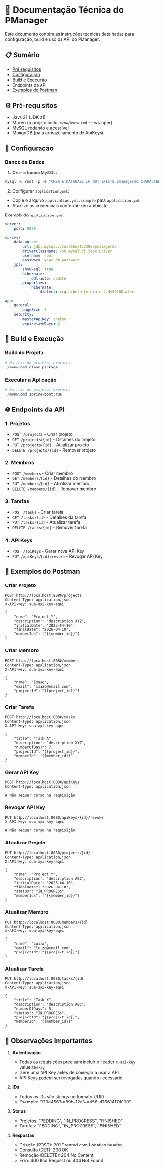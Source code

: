 # 📖 Documentação Técnica do PManager

Este documento contém as instruções técnicas detalhadas para configuração, build e uso da API do PManager.

## 📋 Sumário

-   [Pré-requisitos](#pré-requisitos)
-   [Configuração](#configuração)
-   [Build e Execução](#build-e-execução)
-   [Endpoints da API](#endpoints-da-api)
-   [Exemplos do Postman](#exemplos-do-postman)

## ⚙️ Pré-requisitos

-   Java 21 (JDK 21)
-   Maven (o projeto inclui `mvnw`/`mvnw.cmd` — wrapper)
-   MySQL rodando e acessível
-   MongoDB (para armazenamento de ApiKeys)

## 🔧 Configuração

### Banco de Dados

1. Criar o banco MySQL:

```powershell
mysql -u root -p -e "CREATE DATABASE IF NOT EXISTS pmanagerdb CHARACTER SET utf8mb4 COLLATE utf8mb4_unicode_ci;"
```

2. Configurar `application.yml`:

-   Copie o arquivo `application.yml.example` para `application.yml`
-   Atualize as credenciais conforme seu ambiente

Exemplo do `application.yml`:

```yaml
server:
    port: 8080

spring:
    datasource:
        url: jdbc:mysql://localhost:3306/pmanagerdb
        driverClassName: com.mysql.cj.jdbc.Driver
        username: root
        password: your_db_password
    jpa:
        show-sql: true
        hibernate:
            ddl-auto: update
        properties:
            hibernate:
                dialect: org.hibernate.dialect.MySQL8Dialect

app:
    general:
        pageSize: 3
    security:
        masterApiKey: thekey
        expirationDays: 2
```

## 🚀 Build e Execução

### Build do Projeto

```powershell
# Na raiz do projeto, execute:
./mvnw.cmd clean package
```

### Executar a Aplicação

```powershell
# Na raiz do projeto, execute:
./mvnw.cmd spring-boot:run
```

## 🌐 Endpoints da API

### 1. Projetos

-   `POST /projects` - Criar projeto
-   `GET /projects/{id}` - Detalhes do projeto
-   `PUT /projects/{id}` - Atualizar projeto
-   `DELETE /projects/{id}` - Remover projeto

### 2. Membros

-   `POST /members` - Criar membro
-   `GET /members/{id}` - Detalhes do membro
-   `PUT /members/{id}` - Atualizar membro
-   `DELETE /members/{id}` - Remover membro

### 3. Tarefas

-   `POST /tasks` - Criar tarefa
-   `GET /tasks/{id}` - Detalhes da tarefa
-   `PUT /tasks/{id}` - Atualizar tarefa
-   `DELETE /tasks/{id}` - Remover tarefa

### 4. API Keys

-   `POST /apiKeys` - Gerar nova API Key
-   `PUT /apiKeys/{id}/revoke` - Revogar API Key

## 📱 Exemplos do Postman

### Criar Projeto

```http
POST http://localhost:8080/projects
Content-Type: application/json
X-API-Key: sua-api-key-aqui

{
    "name": "Project Y",
    "description": "description XYZ",
    "initialDate": "2025-04-10",
    "finalDate": "2026-04-10",
    "memberIds": ["{{member_id}}"]
}
```

### Criar Membro

```http
POST http://localhost:8080/members
Content-Type: application/json
X-API-Key: sua-api-key-aqui

{
    "name": "Isaac",
    "email": "isaac@email.com",
    "projectId":["{{project_id}}"]
}
```

### Criar Tarefa

```http
POST http://localhost:8080/tasks
Content-Type: application/json
X-API-Key: sua-api-key-aqui

{
    "title": "Task A",
    "description": "description XYZ",
    "numberOfDays": 7,
    "projectId": "{{project_id}}",
    "memberId": "{{member_id}}"
}
```

### Gerar API Key

```http
POST http://localhost:8080/apiKeys
Content-Type: application/json

# Não requer corpo na requisição
```

### Revogar API Key

```http
PUT http://localhost:8080/apiKeys/{id}/revoke
X-API-Key: sua-api-key-aqui

# Não requer corpo na requisição
```

### Atualizar Projeto

```http
PUT http://localhost:8080/projects/{id}
Content-Type: application/json
X-API-Key: sua-api-key-aqui

{
    "name": "Project Y",
    "description": "description ABC",
    "initialDate": "2025-04-10",
    "finalDate": "2026-04-10",
    "status": "IN_PROGRESS",
    "memberIds": ["{{member_id}}"]
}
```

### Atualizar Membro

```http
PUT http://localhost:8080/members/{id}
Content-Type: application/json
X-API-Key: sua-api-key-aqui

{
    "name": "Luiza",
    "email": "luiza@email.com",
    "projectId":["{{project_id}}"]
}
```

### Atualizar Tarefa

```http
PUT http://localhost:8080/tasks/{id}
Content-Type: application/json
X-API-Key: sua-api-key-aqui

{
    "title": "Task X",
    "description": "description ABC",
    "numberOfDays": 5,
    "status": "IN_PROGRESS",
    "projectId": "{{project_id}}",
    "memberId": "{{member_id}}"
}
```

## 📌 Observações Importantes

1. **Autenticação**

    - Todas as requisições precisam incluir o header `x-api-key` value:`thekey`
    - Gere uma API Key antes de começar a usar a API
    - API Keys podem ser revogadas quando necessário

2. **IDs**

    - Todos os IDs são strings no formato UUID
    - Exemplo: "123e4567-e89b-12d3-a456-426614174000"

3. **Status**

    - Projetos: "PEDDING", "IN_PROGRESS", "FINISHED"
    - Tarefas: "PEDDING", "IN_PROGRESS", "FINISHED"

4. **Respostas**
    - Criação (POST): 201 Created com Location header
    - Consulta (GET): 200 OK
    - Remoção (DELETE): 204 No Content
    - Erro: 400 Bad Request ou 404 Not Found
